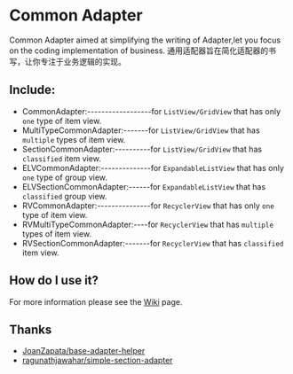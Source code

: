 Common Adapter
==============
Common Adapter aimed at simplifying the writing of Adapter,let you focus on the coding implementation of business.
通用适配器旨在简化适配器的书写，让你专注于业务逻辑的实现。

Include:
--------

 * CommonAdapter:------------------for `ListView/GridView` that has only `one` type of item view.
 * MultiTypeCommonAdapter:-------for `ListView/GridView` that has `multiple` types of item view.
 * SectionCommonAdapter:----------for `ListView/GridView` that has `classified` item view.
 * ELVCommonAdapter:--------------for `ExpandableListView` that has only `one` type of group view.
 * ELVSectionCommonAdapter:------for `ExpandableListView` that has `classified` group view.
 * RVCommonAdapter:---------------for `RecyclerView` that has only `one` type of item view.
 * RVMultiTypeCommonAdapter:----for `RecyclerView` that has `multiple` types of item view.
 * RVSectionCommonAdapter:-------for `RecyclerView` that has `classified` item view.

How do I use it?
----------------
For more information please see the [Wiki](https://github.com/shangmingchao/CommonAdapter/wiki) page.

Thanks
------
- [JoanZapata/base-adapter-helper](https://github.com/JoanZapata/base-adapter-helper)
- [ragunathjawahar/simple-section-adapter](https://github.com/ragunathjawahar/simple-section-adapter)
